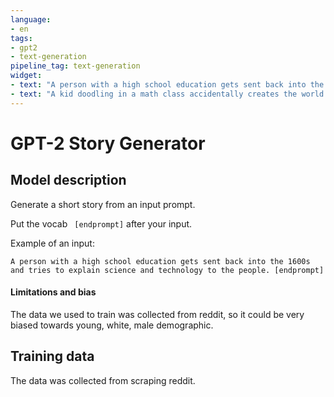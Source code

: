 ```yaml
---
language: 
- en
tags:
- gpt2
- text-generation
pipeline_tag: text-generation
widget:
- text: "A person with a high school education gets sent back into the 1600s and tries to explain science and technology to the people. [endprompt]"
- text: "A kid doodling in a math class accidentally creates the world's first functional magic circle in centuries. [endprompt]"
---
```


# GPT-2 Story Generator

## Model description

Generate a short story from an input prompt.

Put the vocab ` [endprompt]` after your input.

Example of an input:
```
A person with a high school education gets sent back into the 1600s and tries to explain science and technology to the people. [endprompt]
```

#### Limitations and bias

The data we used to train was collected from reddit, so it could be very biased towards young, white, male demographic.

## Training data

The data was collected from scraping reddit.